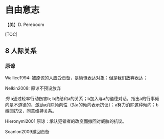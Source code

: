 # 	自由意志

【美】D. Pereboom

[TOC]



## 8 人际关系

### 原谅

Wallice1994: 被原谅的人应受责备，是愤慨表达对象；但是我们放弃表达；

Nelkin2008: 原谅不预设放弃

*例* a通过轻率行动伤害b; b终结和a的关系；b加入与a的道德对话，指出a的行事倾向是不道德的，激励a消除倾向性（对a的倾向表示抗议）；a努力消除这种倾向；b撤回抗议，同意维持关系。

Hieronymi2001 原谅：承认犯错者的改变而撤回对威胁的抗议。

Scanlon2009撤回责备

